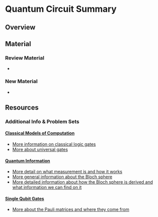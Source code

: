# Quantum Circuit Summary

## Overview

## Material

### Review Material

* 
### New Material

* 
## Resources

### Additional Info & Problem Sets

#### [Classical Models of Computation](../classical-models-of-computation.md)

* [More information on classical logic gates](https://www.khanacademy.org/computing/ap-computer-science-principles/computers-101/logic-gates-and-circuits/a/logic-gates)
* [More about universal gates](https://www.electronics-tutorials.ws/logic/universal-gates.html)

#### [Quantum Information](../quantum-information.md)

* [More detail on what measurement is and how it works](https://towardsdatascience.com/understanding-basics-of-measurements-in-quantum-computation-4c885879eba0)
* [More general information about the Bloch sphere](https://www.quantiki.org/wiki/bloch-sphere)
* [More detailed information about how the Bloch sphere is derived and what information we can find on it](https://physics.stackexchange.com/questions/204090/understanding-the-bloch-sphere)

#### [Single Qubit Gates](../single-qubit-gates.md)

* [More about the Pauli matrices and where they come from](https://en.wikiversity.org/wiki/Pauli_matrices)

